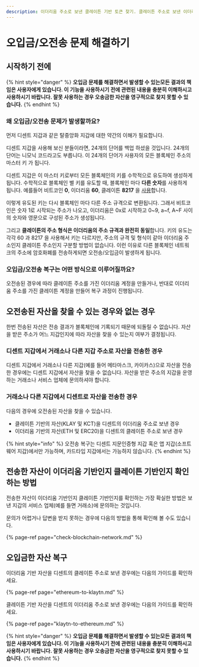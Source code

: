 ```yaml
---
description: 이더리움 주소로 보낸 클레이튼 기반 토큰 찾기. 클레이튼 주소로 보낸 이더리움 기반 토큰 찾기
---
```


# 오입금/오전송 문제 해결하기

## 시작하기 전에

{% hint style="danger" %}
**오입금 문제를 해결하면서 발생할 수 있는모든 결과의 책임은 사용자에게 있습니다. 이 기능을 사용하시기 전에 관련된 내용을 충분히 이해하시고 사용하시기 바랍니다. 잘못 사용하는 경우 오송금한 자산을 영구적으로 찾지 못할 수 있습니다.**
{% endhint %}

### 왜 오입금/오전송 문제가 발생할까요?

먼저 디센트 지갑과 같은 탈중앙화 지갑에 대한 약간의 이해가 필요합니다.

디센트 지갑을 사용해 보신 분들이라면, 24개의 단어를 백업 하셨을 것입니다. 24개의 단어는 니모닉 코드라고도 부릅니다. 이 24개의 단어가 사용자의 모든 블록체인 주소의 마스터 키 가 됩니다.

디센트 지갑은 이 마스터 키로부터 모든 블록체인의 키를 수학적으로 유도하여 생성하게 됩니다. 수학적으로 블록체인 별 키를 유도할 때, 블록체인 마다 **다른 숫자**를 사용하게 됩니다. 예를들어 비트코인 **0**, 이더리움 **60**, 클레이튼 **8217** 을 [사용](https://github.com/satoshilabs/slips/blob/master/slip-0044.md)합니다.

이렇게 유도된 키는 다시 블록체인 마다 다른 주소 규격으로 변환됩니다. 그래서 비트코인은 숫자 1로 시작되는 주소가 나오고, 이더리움은 0x로 시작하고 0~9, a~f, A~F 사이의 숫자와 영문으로 구성된 주소가 생성됩니다.

그리고 **클레이튼의 주소 형식은 이더리움의 주소 규격과 완전히 동일**합니다. 키의 유도는 각각 60 과 8217 을 사용해서 키는 다르지만, 주소의 규격 및 형식이 같아 이더리움 주소인지 클레이튼 주소인지 구분할 방법이 없습니다. 이런 이유로 다른 블록체인 네트워크의 주소에 암호화폐를 전송하게되면 오전송/오입금이 발생하게 됩니다.

### 오입금/오전송 복구는 어떤 방식으로 이루어질까요?

오전송된 경우에 따라 클레이튼 주소를 가진 이더리움 계정을 만들거나, 반대로 이더리움 주소를 가진 클레이튼 계정을 만들어 복구 과정이 진행됩니다.

## 오전송된 자산을 찾을 수 있는 경우와 없는 경우

한번 전송된 자산은 전송 결과가 블록체인에 기록되기 때문에 되돌릴 수 없습니다. 자산을 받은 주소가 어느 지갑인지에 따라 자산을 찾을 수 있는지 여부가 결정됩니다.

### 디센트 지갑에서 거래소나 다른 지갑 주소로 자산을 전송한 경우

디센트 지갑에서 거래소나 다른 지갑\(예를 들어 메타마스크, 카이카스\)으로 자산을 전송한 경우에는 디센트 지갑에서 자산을 찾을 수 없습니다. 자산을 받은 주소의 지갑을 운영하는 거래소나 서비스 업체에 문의하셔야 합니다.

### 거래소나 다른 지갑에서 디센트로 자산을 전송한 경우

다음의 경우에 오전송된 자산을 찾을 수 있습니다. 

* 클레이튼 기반의 자산\(KLAY 및 KCT\)을 디센트의 이더리움 주소로 보낸 경우
* 이더리움 기반의 자산\(ETH 및 ERC20\)을 디센트의 클레이튼 주소로 보낸 경우

{% hint style="info" %}
오전송 복구는 디센트 지문인증형 지갑 혹은 앱 지갑\(소프트웨어 지갑\)에서만 가능하며, 카드타입 지갑에서는 가능하지 않습니다.
{% endhint %}

## 전송한 자산이 이더리움 기반인지 클레이튼 기반인지 확인하는 방법

전송한 자산이 이더리움 기반인지 클레이튼 기반인지를 확인하는 가장 확실한 방법은 보낸 지갑의 서비스 업체\(예를 들면 거래소\)에 문의하는 것입니다.

문의가 어렵거나 답변을 받지 못하는 경우에 다음의 방법을 통해 확인해 볼 수도 있습니다.

{% page-ref page="check-blockchain-network.md" %}

## 오입금한 자산 복구

이더리움 기반 자산을 디센트의 클레이튼 주소로 보낸 경우에는 다음의 가이드를 확인하세요.

{% page-ref page="ethereum-to-klaytn.md" %}

클레이튼 기반 자산을 디센트의 이더리움 주소로 보낸 경우에는 다음의 가이드를 확인하세요.

{% page-ref page="klaytn-to-ethereum.md" %}

{% hint style="danger" %}
**오입금 문제를 해결하면서 발생할 수 있는모든 결과의 책임은 사용자에게 있습니다. 이 기능을 사용하시기 전에 관련된 내용을 충분히 이해하시고 사용하시기 바랍니다. 잘못 사용하는 경우 오송금한 자산을 영구적으로 찾지 못할 수 있습니다.**
{% endhint %}

